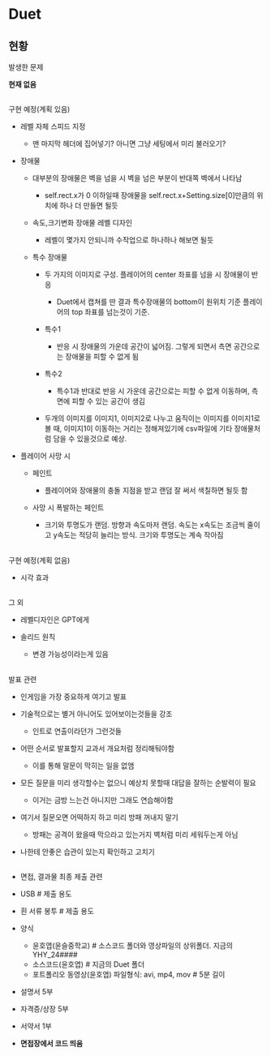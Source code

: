 ﻿# Duet

##

## 현황


발생한 문제

**현재 없음**


##

구현 예정(계획 있음)

* 레벨 자체 스피드 지정
    * 맨 마지막 헤더에 집어넣기? 아니면 그냥 세팅에서 미리 불러오기?

* 장애물
    * 대부분의 장애물은 벽을 넘을 시 벽을 넘은 부분이 반대쪽 벽에서 나타남
        * self.rect.x가 0 이하일때 장애물을 self.rect.x+Setting.size[0]만큼의 위치에 하나 더 만들면 될듯

    * 속도,크기변화 장애물 레벨 디자인
        * 레벨이 몇가지 안되니까 수작업으로 하나하나 해보면 될듯


    * 특수 장애물
        * 두 가지의 이미지로 구성. 플레이어의 center 좌표를 넘을 시 장애물이 반응
            * Duet에서 캡쳐를 딴 결과 특수장애물의 bottom이 원위치 기준 플레이어의 top 좌표를 넘는것이 기준.

        * 특수1
            * 반응 시 장애물의 가운데 공간이 넓어짐. 그렇게 되면서 측면 공간으로는 장애물을 피할 수 없게 됨

        * 특수2
            * 특수1과 반대로 반응 시 가운데 공간으로는 피할 수 없게 이동하며, 측면에 피할 수 있는 공간이 생김

        * 두개의 이미지를 이미지1, 이미지2로 나누고 움직이는 이미지를 이미지1로 볼 때,
            이미지1이 이동하는 거리는 정해져있기에 csv파일에 기타 장애물처럼 담을 수 있을것으로 예상.




* 플레이어 사망 시

    * 페인트
        * 플레이어와 장애물의 충돌 지점을 받고 랜덤 잘 써서 색칠하면 될듯 함

    * 사망 시 폭발하는 페인트
        * 크기와 투명도가 랜덤. 방향과 속도마저 랜덤. 속도는 x속도는 조금씩 줄이고 y속도는 적당히 늘리는 방식. 크기와 투명도는 계속 작아짐

##

구현 예정(계획 없음)

* 시각 효과

##

그 외


* 레벨디자인은 GPT에게

* 솔리드 원칙
    * 변경 가능성이라는게 있음


##

발표 관련

* 인게임을 가장 중요하게 여기고 발표

* 기술적으로는 별거 아니어도 있어보이는것들을 강조
    * 인트로 연출이라던가 그런것들

* 어떤 순서로 발표할지 교과서 개요처럼 정리해둬야함
    * 이를 통해 말문이 막히는 일을 없앰

* 모든 질문을 미리 생각할수는 없으니 예상치 못할때 대답을 잘하는 순발력이 필요
    * 이거는 금방 느는건 아니지만 그래도 연습해야함

* 여기서 질문오면 어떡하지 하고 미리 방패 꺼내지 말기
    * 방패는 공격이 왔을때 막으라고 있는거지 벽처럼 미리 세워두는게 아님
* 나한테 안좋은 습관이 있는지 확인하고 고치기


##

* 면접, 결과물 최종 제출 관련

* USB # 제출 용도
* 흰 서류 봉투 # 제출 용도

* 양식
    * 윤호엽(윤슬중학교) # 소스코드 폴더와 영상파일의 상위폴더. 지금의 YHY_24####
    * 소스코드(윤호엽) # 지금의 Duet 폴더
    * 포트폴리오 동영상(윤호엽) 파일형식: avi, mp4, mov # 5분 길이

* 설명서 5부
* 자격증/상장 5부
* 서약서 1부

* **면접장에서 코드 띄움**